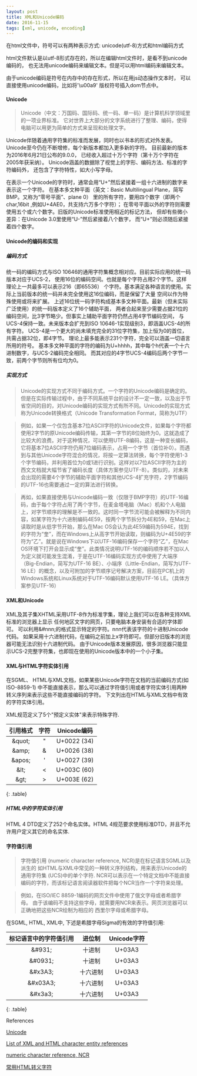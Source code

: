 ```yaml
---
layout: post
title: XML和Unicode编码
date: 2016-11-15 
tags: [xml, unicode, encoding]
---
```


在html文件中，符号可以有两种表示方式: unicode(utf-8)方式和html编码方式

html文件默认是以utf-8形式存在的，所以在编辑html文件时，是看不到unicode编码的，
也无法用unicode编码来编辑文本。但是可以用html编码来编辑文本。

由于unicode编码是符号在内存中的存在形式，所以在用js动态操作文本时，
可以直接使用unicode编码，比如将'\u00a9'  版权符号插入dom节点中。

<!-- more -->

#### Unicode
>Unicode（中文：万国码、国际码、统一码、单一码）是计算机科学领域里的一项业界标准。
它对世界上大部分的文字系统进行了整理、编码，使得电脑可以用更为简单的方式来呈现和处理文字。

Unicode伴随着通用字符集的标准而发展，同时也以书本的形式对外发表。
Unicode至今仍在不断增修，每个新版本都加入更多新的字符。
目前最新的版本为2016年6月21日公布的9.0.0，
已经收入超过十万个字符（第十万个字符在2005年获采纳）。
Unicode涵盖的数据除了视觉上的字形、编码方法、标准的字符编码外，
还包含了字符特性，如大小写字母。

在表示一个Unicode的字符时，通常会用“U+”然后紧接着一组十六进制的数字来表示这一个字符。
在基本多文种平面（英文：Basic Multilingual Plane，简写BMP。又称为“零号平面”、plane 0）
里的所有字符，要用四个数字（即两个char,16bit ,例如U+4AE0，共支持六万多个字符）；
在零号平面以外的字符则需要使用五个或六个数字。旧版的Unicode标准使用相近的标记方法，
但却有些微小差异：在Unicode 3.0里使用“U-”然后紧接着八个数字，
而“U+”则必须随后紧接着四个数字。

#### Unicode的编码和实现

##### 编码方式
统一码的编码方式与ISO 10646的通用字符集概念相对应。目前实际应用的统一码版本对应于UCS-2，
使用16位的编码空间。也就是每个字符占用2个字节。这样理论上一共最多可以表示216（即65536）
个字符。基本满足各种语言的使用。实际上当前版本的统一码并未完全使用这16位编码，而是保留了大量
空间以作为特殊使用或将来扩展。
上述16位统一码字符构成基本多文种平面。最新（但未实际广泛使用）的统一码版本定义了16个辅助平面，
两者合起来至少需要占据21位的编码空间，比3字节略少。但事实上辅助平面字符仍然占用4字节编码空间，
与UCS-4保持一致。未来版本会扩充到ISO 10646-1实现级别3，即涵盖UCS-4的所有字符。
UCS-4是一个更大的尚未填充完全的31位字符集，加上恒为0的首位，共需占据32位，即4字节。
理论上最多能表示231个字符，完全可以涵盖一切语言所用的符号。
基本多文种平面的字符的编码为U+hhhh，其中每个h代表一个十六进制数字，与UCS-2编码完全相同。
而其对应的4字节UCS-4编码后两个字节一致，前两个字节则所有位均为0。

##### 实现方式
>Unicode的实现方式不同于编码方式。一个字符的Unicode编码是确定的。但是在实际传输过程中，由于不同系统平台的设计不一定一致，以及出于节省空间的目的，对Unicode编码的实现方式有所不同。Unicode的实现方式称为Unicode转换格式（Unicode Transformation Format，简称为UTF）

>例如，如果一个仅包含基本7位ASCII字符的Unicode文件，如果每个字符都使用2字节的原Unicode编码传输，其第一字节的8位始终为0。这就造成了比较大的浪费。对于这种情况，可以使用UTF-8编码，这是一种变长编码，它将基本7位ASCII字符仍用7位编码表示，占用一个字节（首位补0）。而遇到与其他Unicode字符混合的情况，将按一定算法转换，每个字符使用1-3个字节编码，并利用首位为0或1进行识别。这样对以7位ASCII字符为主的西文文档就大幅节省了编码长度（具体方案参见UTF-8）。类似的，对未来会出现的需要4个字节的辅助平面字符和其他UCS-4扩充字符，2字节编码的UTF-16也需要通过一定的算法进行转换。

>再如，如果直接使用与Unicode编码一致（仅限于BMP字符）的UTF-16编码，由于每个字符占用了两个字节，在麦金塔电脑（Mac）机和个人电脑上，对字节顺序的理解是不一致的。这时同一字节流可能会被解释为不同内容，如某字符为十六进制编码4E59，按两个字节拆分为4E和59，在Mac上读取时是从低字节开始，那么在Mac OS会认为此4E59编码为594E，找到的字符为“奎”，而在Windows上从高字节开始读取，则编码为U+4E59的字符为“乙”。就是说在Windows下以UTF-16编码保存一个字符“乙”，在Mac OS环境下打开会显示成“奎”。此类情况说明UTF-16的编码顺序若不加以人为定义就可能发生混淆，于是在UTF-16编码实现方式中使用了大端序（Big-Endian，简写为UTF-16 BE）、小端序（Little-Endian，简写为UTF-16 LE）的概念，以及可附加的字节顺序记号解决方案，目前在PC机上的Windows系统和Linux系统对于UTF-16编码默认使用UTF-16 LE。（具体方案参见UTF-16）

#### XML和Unicode

XML及其子集XHTML采用UTF-8作为标准字集，理论上我们可以在各种支持XML标准的浏览器上显示
任何地区文字的网页，只要电脑本身安装有合适的字体即可。
可以利用&#nnn;的格式显示特定的字符。nnn代表该字符的十进制Unicode代码。
如果采用十六进制代码，在编码之前加上x字符即可。但部分旧版本的浏览器可能无法识别十六进制代码。
由于Unicode版本发展原因，很多浏览器只能显示UCS-2完整字符集，也即现在使用的Unicode版本中的一个小子集。

#### XML与HTML字符实体引用

在SGML、 HTML与XML文档，如果某些Unicode字符在文档的当前编码方式(如ISO-8859-1)
中不能直接表示，那么可以通过字符值引用或者字符实体引用两种转义序列来表示这些不能直接编码的字符。
下文列出在HTML与XML文档中有效的字符实体引用。

XML规范定义了5个"预定义实体"来表示特殊字符.

|引用格式  |   字符 |  Unicode编码 |
|:-------:|:-----:|:-----------:|
| &amp;quot;  |  "    | U+0022 (34) |
| &amp;amp;   |  &    | U+0026 (38) |
| &amp;apos;  |  '    | U+0027 (39) |
| &amp;lt;    |  <    | U+003C (60) |
| &amp;gt;    |  >    | U+003E (62) |
{: .table}

##### HTML中的字符实体引用
HTML 4 DTD定义了252个命名实体。HTML 4规范要求使用标准DTD，并且不允许用户定义其它的命名实体.

#### 字符值引用
>字符值引用 (numeric character reference, NCR)是在标记语言SGML以及派生的
如HTML与XML中常见的一种转义序列结构，用来表示Unicode的通用字符集 (UCS)中的单个字符. 
NCR可以表示在一个特定文档中不能直接编码的字符，而该标记语言阅读器软件把每个NCR当作一个字符来处理。

>例如，在ISO/IEC 8859-1编码的网页文件中使用了俄文字母或者希腊字母。
由于该编码不支持这些字母，就需要用NCR来表示。网页浏览器可以正确地把这些NCR绘制为相应的
西里尔字母或希腊字母。

在SGML, HTML, XML中, 下述是希腊字母Sigma的有效的字符值引用:

| 标记语言中的字符值引用|   进位制 |   Unicode字符 |
|:-------:|:---------:|:-----------:|
| &amp;#931;  |  十进制    | U+03A3 |
| &amp;#0931; |  十进制    | U+03A3 |
| &amp;#x3A3; |  十六进制  | U+03A3 |
| &amp;#x03A3;|  十六进制  | U+03A3 |
| &amp;#x3a3; |  十六进制  | U+03A3 |
{: .table}


<div class="references">References</div>

[Unicode](https://en.wikipedia.org/wiki/Unicode)

[List of XML and HTML character entity references](https://en.wikipedia.org/wiki/List_of_XML_and_HTML_character_entity_references)
 
[numeric character reference, NCR](https://en.wikipedia.org/wiki/Numeric_character_reference) 
 
[常用HTML转义字符](http://zqdevres.qiniucdn.com/data/20120726145112/index.html)

